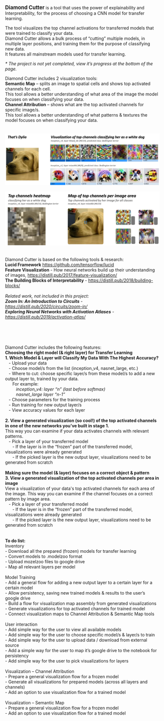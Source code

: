 <big><b>Diamond Cutter</b></big> is a tool that uses the power of explainability and Interpretability, for the process of choosing a CNN model for transfer learning.

The tool visualizes the top channel activations for transferred models that were trained to classify your data. 
<br>Diamond Cutter allows a bulk process of “cutting” multiple models, in multiple layer positions, and training them for the purpose of classifying new data. 
<br>It features all mainstream models used for transfer learning.

<i>\* The project is not yet completed, view it’s progress at the bottom of the page.</i>

Diamond Cutter includes 2 visualization tools:
<br><b>Semantic Map</b> – splits an image to spatial cells and shows top activated channels for each cell.<br>This tool allows a better understanding of what area of the image the model focuses on when classifying your data.
<br><b>Channel Attribution</b> – shows what are the top activated channels for specific image/s.<br>This tool allows a better understanding of what patterns & textures the model focuses on when classifying your data.
<br>
<br>
<br>
<img src="https://raw.githubusercontent.com/osoffer/Diamond-Cutter/master/images/Channel%20Attribution%20-%20Dylia4.png">
<br>
<br>
<img src="https://raw.githubusercontent.com/osoffer/Diamond-Cutter/master/images/Activation Maps - Dylia.png">
<br>
<br>
<br>
Diamond Cutter is based on the following tools & research: 
<br><b>Lucid Framework</b> https://github.com/tensorflow/lucid
<br><b>Feature Visualization</b> - How neural networks build up their understanding of images, https://distill.pub/2017/feature-visualization/
<br><b>The Building Blocks of Interpretability</b> - https://distill.pub/2018/building-blocks/
<br>
<br><i>Related work, not included in this project:
<br><b>Zoom In: An Introduction to Circuits</b> - https://distill.pub/2020/circuits/zoom-in/
<br><b>Exploring Neural Networks with Activation Atlases</b> - https://distill.pub/2019/activation-atlas/ </i>

<br>
<br>
<br>
<br>Diamond Cutter includes the following features:
<br><b>Choosing the right model (& right layer) for Transfer Learning</b>
<br><b>1. Which Model & Layer will Classify My Data With The Highest Accuracy?</b>
<br>&nbsp;&nbsp;&nbsp;- Upload your data
<br>&nbsp;&nbsp;&nbsp;- Choose model/s from the list (inception_v4, nasnet_large, etc.)
<br>&nbsp;&nbsp;&nbsp;- Where to cut: choose specific layer/s from these model/s to add a new output layer to, trained by your data.
<br>&nbsp;&nbsp;&nbsp;&nbsp;&nbsp;&nbsp;For example:
<br>&nbsp;&nbsp;&nbsp;&nbsp;&nbsp;&nbsp;&nbsp;&nbsp;&nbsp;<i>inception_v4: layer “n” (last before softmax)</i>
<br>&nbsp;&nbsp;&nbsp;&nbsp;&nbsp;&nbsp;&nbsp;&nbsp;&nbsp;<i>nasnet_large layer “n-1”</i>
<br>&nbsp;&nbsp;&nbsp;- Choose parameters for the training process
<br>&nbsp;&nbsp;&nbsp;- Run training for new output layer/s
<br>&nbsp;&nbsp;&nbsp;- View accuracy values for each layer
<br>
<br>
<b>2. View a generated visualization (so cool!) of the top activated channels in one of the new networks you’ve built in stage 1.</b>
<br>This way you can examine if your data activates channels with relevant patterns.
<br>&nbsp;&nbsp;&nbsp;- Pick a layer of your transferred model
<br>&nbsp;&nbsp;&nbsp;&nbsp;&nbsp;&nbsp;- If the layer is in the “frozen” part of the transferred model, visualizations were already generated
<br>&nbsp;&nbsp;&nbsp;&nbsp;&nbsp;&nbsp;- If the picked layer is the new output layer, visualizations need to be generated from scratch
<br>
<br><b>Making sure the model (& layer) focuses on a correct object & pattern</b>
<br><b>3. View a generated visualization of the top activated channels per area in image</b>
<br>View a visualization of your data's top activated channels for each area of the image.
This way you can examine if the channel focuses on a correct pattern by image area.
<br>&nbsp;&nbsp;&nbsp;- Pick a layer of your transferred model
<br>&nbsp;&nbsp;&nbsp;&nbsp;&nbsp;&nbsp;- If the layer is in the “frozen” part of the transferred model, visualizations were already generated
<br>&nbsp;&nbsp;&nbsp;&nbsp;&nbsp;&nbsp;- If the picked layer is the new output layer, visualizations need to be generated from scratch
<br>
<br>
<br>
<b>To do list:</b>
<br>Inventory
<br>- Download all the prepared (frozen) models for transfer learning
<br>- Convert models to .modelzoo format
<br>- Upload mozelzoo files to google drive
<br>- Map all relevant layers per model
<br>
<br>Model Training
<br>- Add a general flow for adding a new output layer to a certain layer for a certain model
<br>- Allow persistency, saving new trained models & results to the user’s google drive
<br>- Build a flow for visualization map assembly from generated visualizations
<br>- Generate visualizations for top activated channels for trained model
<br>- Connect visualization maps to Channel Attribution & Semantic Map tools
<br>
<br>User interaction
<br>- Add simple way for the user to view all available models
<br>- Add simple way for the user to choose specific model/s & layer/s to train
<br>- Add simple way for the user to upload data / download from external source
<br>- Add a simple way for the user to map it’s google drive to the notebook for persistency
<br>- Add simple way for the user to pick visualizations for layers
<br>
<br>Visualization – Channel Attribution
<br>- Prepare a general visualization flow for a frozen model
   <br>- Generate all visualizations for prepared models (across all layers and channels)
<br>- Add an option to use visualization flow for a trained model
<br>
<br>Visualization – Semantic Map
<br>- Prepare a general visualization flow for a frozen model
<br>- Add an option to use visualization flow for a trained model
